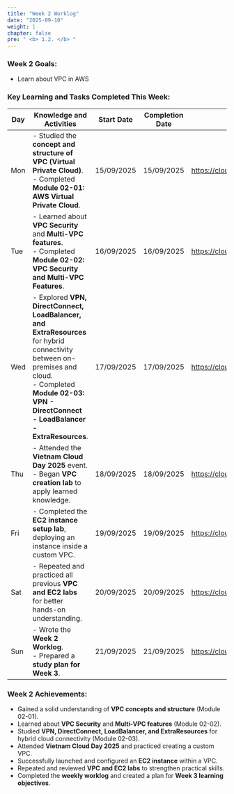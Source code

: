 ```yaml
---
title: "Week 2 Worklog"
date: "2025-09-10"
weight: 1
chapter: false
pre: " <b> 1.2. </b> "
---
```


### Week 2 Goals:

- Learn about VPC in AWS

### Key Learning and Tasks Completed This Week:

| Day | Knowledge and Activities                                                                                                                                                                                           | Start Date | Completion Date | Learning Resources                        |
| --- | ------------------------------------------------------------------------------------------------------------------------------------------------------------------------------------------------------------------ | ---------- | --------------- | ----------------------------------------- |
| Mon | - Studied the **concept and structure of VPC (Virtual Private Cloud)**. <br> - Completed **Module 02-01: AWS Virtual Private Cloud**.                                                                              | 15/09/2025 | 15/09/2025      | <https://cloudjourney.awsstudygroup.com/> |
| Tue | - Learned about **VPC Security** and **Multi-VPC features**. <br> - Completed **Module 02-02: VPC Security and Multi-VPC Features**.                                                                               | 16/09/2025 | 16/09/2025      | <https://cloudjourney.awsstudygroup.com/> |
| Wed | - Explored **VPN, DirectConnect, LoadBalancer, and ExtraResources** for hybrid connectivity between on-premises and cloud. <br> - Completed **Module 02-03: VPN - DirectConnect - LoadBalancer - ExtraResources**. | 17/09/2025 | 17/09/2025      | <https://cloudjourney.awsstudygroup.com/> |
| Thu | - Attended the **Vietnam Cloud Day 2025** event. <br> - Began **VPC creation lab** to apply learned knowledge.                                                                                                     | 18/09/2025 | 18/09/2025      | <https://cloudjourney.awsstudygroup.com/> |
| Fri | - Completed the **EC2 instance setup lab**, deploying an instance inside a custom VPC.                                                                                                                             | 19/09/2025 | 19/09/2025      | <https://cloudjourney.awsstudygroup.com/> |
| Sat | - Repeated and practiced all previous **VPC and EC2 labs** for better hands-on understanding.                                                                                                                      | 20/09/2025 | 20/09/2025      | <https://cloudjourney.awsstudygroup.com/> |
| Sun | - Wrote the **Week 2 Worklog**. <br> - Prepared a **study plan for Week 3**.                                                                                                                                       | 21/09/2025 | 21/09/2025      | <https://cloudjourney.awsstudygroup.com/> |

### Week 2 Achievements:

- Gained a solid understanding of **VPC concepts and structure** (Module 02-01).
- Learned about **VPC Security** and **Multi-VPC features** (Module 02-02).
- Studied **VPN, DirectConnect, LoadBalancer, and ExtraResources** for hybrid cloud connectivity (Module 02-03).
- Attended **Vietnam Cloud Day 2025** and practiced creating a custom VPC.
- Successfully launched and configured an **EC2 instance** within a VPC.
- Repeated and reviewed **VPC and EC2 labs** to strengthen practical skills.
- Completed the **weekly worklog** and created a plan for **Week 3 learning objectives**.
